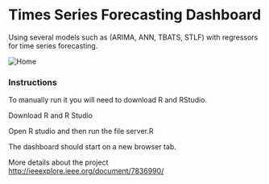 # Times Series Forecasting Dashboard

Using several models such as (ARIMA, ANN, TBATS, STLF) with regressors for time series forecasting. 

![Home](https://github.com/mmjazzar/TimeSeries_Forecasting/blob/master/main2.png?raw=true)

### Instructions
To manually run it you will need to download R and RStudio.

Download R and  R Studio

Open R studio and then run the file server.R

The dashboard should start on a new browser tab.

More details about the project 
http://ieeexplore.ieee.org/document/7836990/
